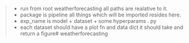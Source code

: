 > - run from root weatherforecasting all paths are realative to it.
> - package is pipeline all things which will be imported resides here.
> - exp_name is model + dataset + some hyperparams . py
> - each dataset should have a plot fn and data dict it should take and return a figure# weatherforecasting
